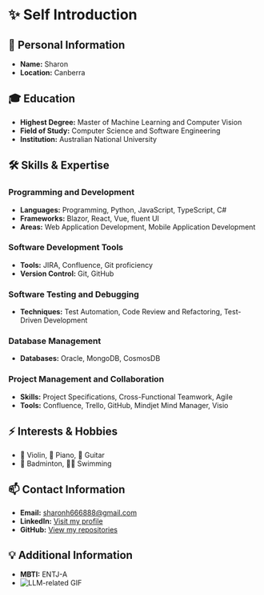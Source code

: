 # ✨ Self Introduction
## 🙋 Personal Information
- **Name:** Sharon  
- **Location:** Canberra  

## 🎓 Education
- **Highest Degree:** Master of Machine Learning and Computer Vision  
- **Field of Study:** Computer Science and Software Engineering  
- **Institution:** Australian National University  

## 🛠 Skills & Expertise

### Programming and Development
- **Languages:** Programming, Python, JavaScript, TypeScript, C#  
- **Frameworks:** Blazor, React, Vue, fluent UI  
- **Areas:** Web Application Development, Mobile Application Development  

### Software Development Tools
- **Tools:** JIRA, Confluence, Git proficiency  
- **Version Control:** Git, GitHub  

### Software Testing and Debugging
- **Techniques:** Test Automation, Code Review and Refactoring, Test-Driven Development  

### Database Management
- **Databases:** Oracle, MongoDB, CosmosDB  

### Project Management and Collaboration
- **Skills:** Project Specifications, Cross-Functional Teamwork, Agile  
- **Tools:** Confluence, Trello, GitHub, Mindjet Mind Manager, Visio  

## ⚡ Interests & Hobbies
- 🎻 Violin, 🎹 Piano, 🎸 Guitar  
- 🏸 Badminton, 🏊‍♀️ Swimming  

## 📫 Contact Information
- **Email:** [sharonh666888@gmail.com](mailto:sharonh666888@gmail.com)  
- **LinkedIn:** [Visit my profile](#)  
- **GitHub:** [View my repositories](#)  

## 💡 Additional Information
- **MBTI:** ENTJ-A
- ![LLM-related GIF](https://media1.giphy.com/media/v1.Y2lkPTc5MGI3NjExamtuNjUzaGNwNmk2YTFoamhmc3BwbnhmOXIweGU3MnhldnU3dXR2dyZlcD12MV9pbnRlcm5hbF9naWZfYnlfaWQmY3Q9Zw/coxQHKASG60HrHtvkt/giphy.gif)
